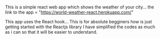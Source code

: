 This is a simple react web app which shows the weather of your city...
the link to the app = "https://world-weather-react.herokuapp.com/"


This app uses the React hook...
This is for absolute begginers how is just getting started with the Reactjs library
I have simplified the codes as much as i can so that it will be easier to understand.
